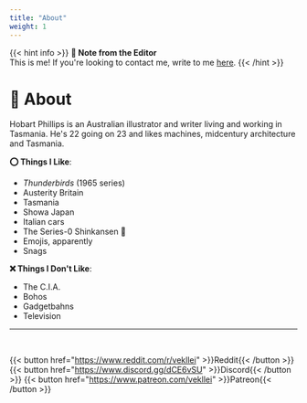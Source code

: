 ```yaml
---
title: "About"
weight: 1
---
```


{{< hint info >}}
**🌺 Note from the Editor**  
This is me! If you're looking to contact me, write to me [here](mailto:melonkony@icloud.com).
{{< /hint >}}

# 🍇 About

Hobart Phillips is an Australian illustrator and writer living and working in Tasmania. He's 22 going on 23 and likes machines, midcentury architecture and Tasmania.

**⭕ Things I Like**:
- *Thunderbirds* (1965 series)
- Austerity Britain
- Tasmania
- Showa Japan
- Italian cars
- The Series-0 Shinkansen 🚅
- Emojis, apparently
- Snags

**❌ Things I Don't Like**:
- The C.I.A.
- Bohos
- Gadgetbahns
- Television

---

<br>

{{< button href="https://www.reddit.com/r/vekllei" >}}Reddit{{< /button >}}
{{< button href="https://www.discord.gg/dCE6vSU" >}}Discord{{< /button >}}
{{< button href="https://www.patreon.com/vekllei" >}}Patreon{{< /button >}}

<br>
